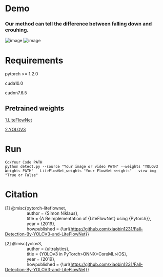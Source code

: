 # Demo

### Our method can tell the difference between falling down and crouhing.

![image](https://github.com/xiaobin1231/Fall-Detection-By-YOLOV3-and-LiteFlowNet/blob/master/fall%20down.gif)
![image](https://github.com/xiaobin1231/Fall-Detection-By-YOLOV3-and-LiteFlowNet/blob/master/normal.gif)

# Requirements

pytorch >= 1.2.0

cuda10.0

cudnn7.6.5



## Pretrained weights

[1.LiteFlowNet](https://drive.google.com/open?id=10stKXIifdceZXqBZ89rfBYyUySK3PcxH)


[2.YOLOV3](https://drive.google.com/open?id=1qjWD97VYgzjB9qbI6mln0STvH7S_OSns)




# Run
```
Cd/Your Code PATH
python detect.py --source "Your image or video PATH" --weights "YOLOv3 Weights PATH" --LiteFlowNet_weights "Your FlowNet weights" --view-img "True or False"
```


# Citation

[1] @misc{pytorch-liteflownet,  
&nbsp;&nbsp;&nbsp;&nbsp;&nbsp;&nbsp;&nbsp;&nbsp;&nbsp;&nbsp;&nbsp;&nbsp;&nbsp;&nbsp;&nbsp;&nbsp;&nbsp;&nbsp;author = {Simon Niklaus},  
&nbsp;&nbsp;&nbsp;&nbsp;&nbsp;&nbsp;&nbsp;&nbsp;&nbsp;&nbsp;&nbsp;&nbsp;&nbsp;&nbsp;&nbsp;&nbsp;&nbsp;&nbsp;title = {A Reimplementation of {LiteFlowNet} using {Pytorch}},  
&nbsp;&nbsp;&nbsp;&nbsp;&nbsp;&nbsp;&nbsp;&nbsp;&nbsp;&nbsp;&nbsp;&nbsp;&nbsp;&nbsp;&nbsp;&nbsp;&nbsp;&nbsp;year = {2019},  
&nbsp;&nbsp;&nbsp;&nbsp;&nbsp;&nbsp;&nbsp;&nbsp;&nbsp;&nbsp;&nbsp;&nbsp;&nbsp;&nbsp;&nbsp;&nbsp;&nbsp;&nbsp;howpublished = {\url{https://github.com/xiaobin1231/Fall-Detection-By-YOLOV3-and-LiteFlowNet}}  

[2] @misc{yolov3,  
&nbsp;&nbsp;&nbsp;&nbsp;&nbsp;&nbsp;&nbsp;&nbsp;&nbsp;&nbsp;&nbsp;&nbsp;&nbsp;&nbsp;&nbsp;&nbsp;&nbsp;&nbsp;author = {ultralytics},  
&nbsp;&nbsp;&nbsp;&nbsp;&nbsp;&nbsp;&nbsp;&nbsp;&nbsp;&nbsp;&nbsp;&nbsp;&nbsp;&nbsp;&nbsp;&nbsp;&nbsp;&nbsp;title = {YOLOv3 in PyTorch>ONNX>CoreML>iOS},  
&nbsp;&nbsp;&nbsp;&nbsp;&nbsp;&nbsp;&nbsp;&nbsp;&nbsp;&nbsp;&nbsp;&nbsp;&nbsp;&nbsp;&nbsp;&nbsp;&nbsp;&nbsp;year = {2019},  
&nbsp;&nbsp;&nbsp;&nbsp;&nbsp;&nbsp;&nbsp;&nbsp;&nbsp;&nbsp;&nbsp;&nbsp;&nbsp;&nbsp;&nbsp;&nbsp;&nbsp;&nbsp;howpublished = {\url{https://github.com/xiaobin1231/Fall-Detection-By-YOLOV3-and-LiteFlowNet}}  
